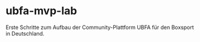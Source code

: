 # ubfa-mvp-lab
Erste Schritte zum Aufbau der Community-Plattform UBFA für den Boxsport in Deutschland.
